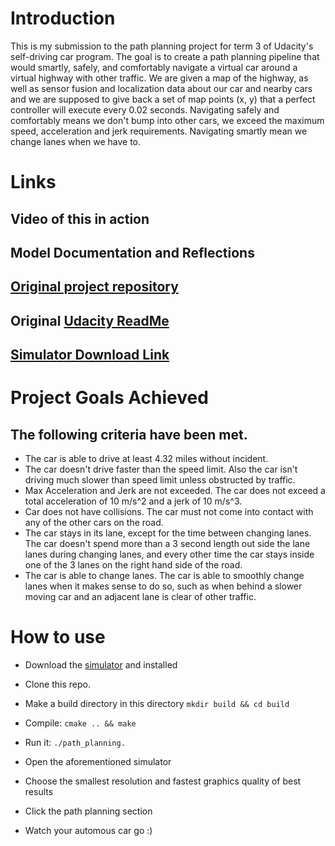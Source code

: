 # Introduction

This is my submission to the path planning project for term 3 of Udacity's self-driving car program.
The goal is to create a path planning pipeline that would smartly, safely, and comfortably navigate a virtual car around a virtual highway with other traffic. We are given a map of the highway, as well as sensor fusion and localization data about our car and nearby cars and we are supposed to give back a set of map points (x, y) that a perfect controller will execute every 0.02 seconds. Navigating safely and comfortably means we don't bump into other cars, we exceed the maximum speed, acceleration and jerk requirements. Navigating smartly mean we change lanes when we have to.

# Links

## Video of this in action
## Model Documentation and Reflections
## [Original project repository](https://github.com/udacity/CarND-Path-Planning-Project/blob/master/README.md)
## Original [Udacity ReadMe](https://github.com/mithi/highway-path-planning/blob/master/docs/UDACITY_README.MD)
## [Simulator Download Link]((https://github.com/udacity/self-driving-car-sim/releases/tag/T3_v1.2))

# Project Goals Achieved

## The following criteria have been met.
- The car is able to drive at least 4.32 miles without incident.
- The car doesn't drive faster than the speed limit. Also the car isn't driving much slower than speed limit unless obstructed by traffic.
- Max Acceleration and Jerk are not exceeded. The car does not exceed a total acceleration of 10 m/s^2 and a jerk of 10 m/s^3.
- Car does not have collisions. The car must not come into contact with any of the other cars on the road.
- The car stays in its lane, except for the time between changing lanes. The car doesn't spend more than a 3 second length out side the lane lanes during changing lanes, and every other time the car stays inside one of the 3 lanes on the right hand side of the road.
- The car is able to change lanes. The car is able to smoothly change lanes when it makes sense to do so, such as when behind a slower moving car and an adjacent lane is clear of other traffic.


# How to use

- Download the [simulator](https://github.com/udacity/self-driving-car-sim/releases/tag/T3_v1.2)
and installed

- Clone this repo.
- Make a build directory in this directory `mkdir build && cd build`
- Compile: `cmake .. && make`
- Run it: `./path_planning.`

- Open the aforementioned simulator
- Choose the smallest resolution and fastest graphics quality of best results
- Click the path planning section
- Watch your automous car go :)
